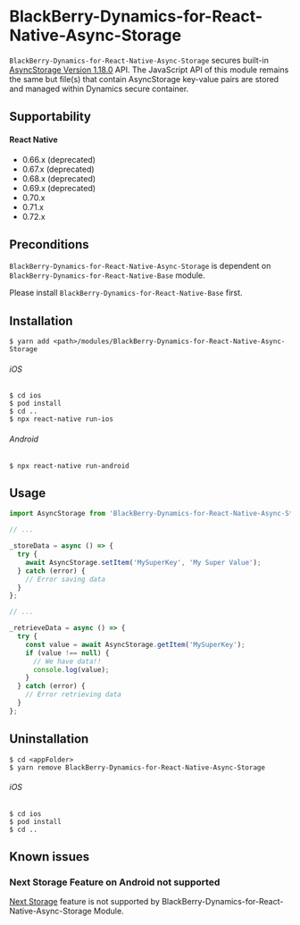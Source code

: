 # BlackBerry-Dynamics-for-React-Native-Async-Storage

`BlackBerry-Dynamics-for-React-Native-Async-Storage` secures built-in [AsyncStorage Version 1.18.0](https://facebook.github.io/react-native/docs/asyncstorage#docsNav)  API.
The JavaScript API of this module remains the same but file(s) that contain AsyncStorage key-value pairs are stored and managed within Dynamics secure container.

## Supportability
#### React Native
 - 0.66.x (deprecated)
 - 0.67.x (deprecated)
 - 0.68.x (deprecated)
 - 0.69.x (deprecated)
 - 0.70.x
 - 0.71.x
 - 0.72.x

## Preconditions
`BlackBerry-Dynamics-for-React-Native-Async-Storage` is dependent on `BlackBerry-Dynamics-for-React-Native-Base` module.

Please install `BlackBerry-Dynamics-for-React-Native-Base` first.

## Installation

    $ yarn add <path>/modules/BlackBerry-Dynamics-for-React-Native-Async-Storage

###### iOS
    $ cd ios
    $ pod install
    $ cd ..
    $ npx react-native run-ios
###### Android
    $ npx react-native run-android


## Usage
```javascript
import AsyncStorage from 'BlackBerry-Dynamics-for-React-Native-Async-Storage';

// ...

_storeData = async () => {
  try {
    await AsyncStorage.setItem('MySuperKey', 'My Super Value');
  } catch (error) {
    // Error saving data
  }
};

// ... 

_retrieveData = async () => {
  try {
    const value = await AsyncStorage.getItem('MySuperKey');
    if (value !== null) {
      // We have data!!
      console.log(value);
    }
  } catch (error) {
    // Error retrieving data
  }
};
```
## Uninstallation

    $ cd <appFolder>
    $ yarn remove BlackBerry-Dynamics-for-React-Native-Async-Storage

###### iOS
    $ cd ios
    $ pod install
    $ cd ..

## Known issues
### Next Storage Feature on Android not supported
[Next Storage](https://react-native-async-storage.github.io/async-storage/docs/advanced/next) feature is not supported by BlackBerry-Dynamics-for-React-Native-Async-Storage Module.
